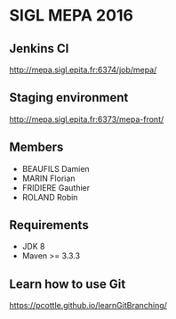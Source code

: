 SIGL MEPA 2016
====

Jenkins CI
---------------
http://mepa.sigl.epita.fr:6374/job/mepa/

Staging environment
---------------
http://mepa.sigl.epita.fr:6373/mepa-front/

Members
---------------
* BEAUFILS Damien
* MARIN Florian
* FRIDIERE Gauthier
* ROLAND Robin

Requirements
---------------
* JDK 8
* Maven >= 3.3.3

Learn how to use Git
---------------
https://pcottle.github.io/learnGitBranching/
